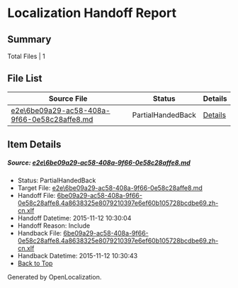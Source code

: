 # <a name='report-top'></a> Localization Handoff Report

## Summary
 Total Files | 1

## File List
 Source File | Status | Details 
 ----------- | ------ | ------- 
 [e2e\6be09a29-ac58-408a-9f66-0e58c28affe8.md](https://github.com/OpenLocalizationTest/oltest/blob/015b0bbc49577a3e0e09e3cefe739afeff8f550a/e2e/6be09a29-ac58-408a-9f66-0e58c28affe8.md) | PartialHandedBack | [Details](#1bec6cb51f824c312949976fd30a2a9dea1851751)

## Item Details
##### <a name='1bec6cb51f824c312949976fd30a2a9dea1851751'></a> Source: [e2e\6be09a29-ac58-408a-9f66-0e58c28affe8.md](https://github.com/OpenLocalizationTest/oltest/blob/015b0bbc49577a3e0e09e3cefe739afeff8f550a/e2e/6be09a29-ac58-408a-9f66-0e58c28affe8.md)
* Status: PartialHandedBack
* Target File: [e2e\6be09a29-ac58-408a-9f66-0e58c28affe8.md](https://github.com/OpenLocalizationTestOrg/oltest.zh-cn/blob/f59b365cb2d22ba49ca2d1b32b48536582b187ea/e2e/6be09a29-ac58-408a-9f66-0e58c28affe8.md)
* Handoff File: [6be09a29-ac58-408a-9f66-0e58c28affe8.4a8638325e8079210397e6ef60b105728bcdbe69.zh-cn.xlf](https://github.com/OpenLocalizationTestOrg/olhandoff/blob/c8d726889583db69f9351146cf82bd406234b909/ol-handoff/OpenLocalizationTestOrg/oltest.zh-cn/yanz/6be09a29-ac58-408a-9f66-0e58c28affe8.4a8638325e8079210397e6ef60b105728bcdbe69.zh-cn.xlf)
* Handoff Datetime: 2015-11-12 10:30:04
* Handoff Reason: Include
* Handback File: [6be09a29-ac58-408a-9f66-0e58c28affe8.4a8638325e8079210397e6ef60b105728bcdbe69.zh-cn.xlf](https://github.com/OpenLocalizationTestOrg/olhandback/blob/85dccc5078fd93dbe949b14331e27f1017b6db31/ol-handback/OpenLocalizationTestOrg/oltest.zh-cn/yanz/6be09a29-ac58-408a-9f66-0e58c28affe8.4a8638325e8079210397e6ef60b105728bcdbe69.zh-cn.xlf)
* Handback Datetime: 2015-11-12 10:30:43
* [Back to Top](#report-top)


Generated by OpenLocalization.

